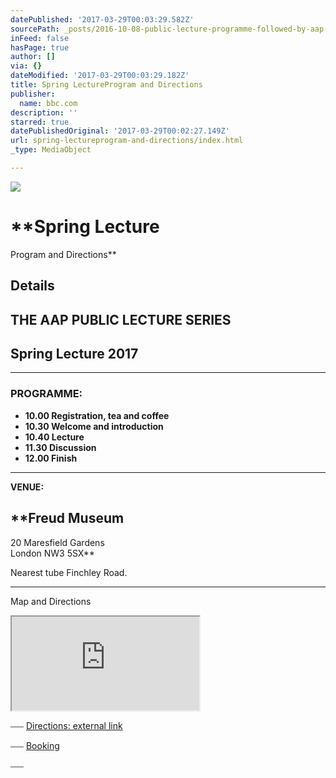 ```yaml
---
datePublished: '2017-03-29T00:03:29.582Z'
sourcePath: _posts/2016-10-08-public-lecture-programme-followed-by-aap-agm-at-200-pm.md
inFeed: false
hasPage: true
author: []
via: {}
dateModified: '2017-03-29T00:03:29.182Z'
title: Spring LectureProgram and Directions
publisher:
  name: bbc.com
description: ''
starred: true
datePublishedOriginal: '2017-03-29T00:02:27.149Z'
url: spring-lectureprogram-and-directions/index.html
_type: MediaObject

---
```

![](https://the-grid-user-content.s3-us-west-2.amazonaws.com/3d7ff102-af96-4414-9d3b-96abe9d7493f.jpg)

# **Spring Lecture  
Program and Directions**

## **Details**

## **THE AAP PUBLIC LECTURE SERIES**

## **Spring Lecture 2017**

---

### **PROGRAMME:**

* **10.00 Registration, tea and coffee**
* **10.30 Welcome and introduction**
* **10.40 Lecture**
* **11.30 Discussion**
* **12.00 Finish**

---

**VENUE:**

## **Freud Museum  
20 Maresfield Gardens  
London NW3 5SX**

Nearest tube Finchley Road.

---

Map and Directions

<iframe src="https://the-grid.github.io/ed-location/?latitude=51.5488359293228&amp;longitude=-0.17744263545338&amp;zoom=16&amp;address=NW3%205SX%2C%20Greater%20London%2C%20England%2C%20United%20Kingdom" style=""></iframe>

⎯⎯⎯
[Directions: external link][0]

⎯⎯⎯
[Booking][1]

⎯⎯⎯

[0]: http://www.freud.org.uk/visit/
[1]: http://aapmembers.org/booking/